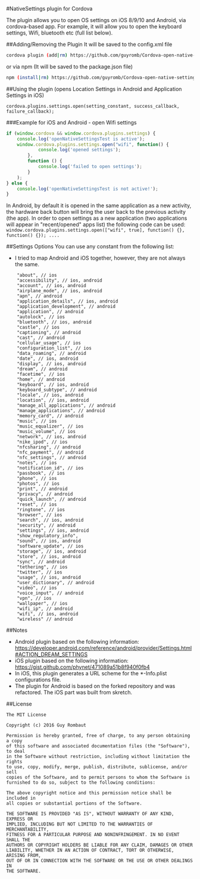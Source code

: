 #NativeSettings plugin for Cordova

The plugin allows you to open OS settings on iOS 8/9/10 and Android, via cordova-based app. For example, it will allow you to open the keyboard settings, Wifi, bluetooth etc (full list below).

##Adding/Removing the Plugin 
It will be saved to the config.xml file

```bash
cordova plugin (add|rm) https://github.com/guyromb/Cordova-open-native-settings.git --save
```

or via npm (It will be saved to the package.json file)

```bash
npm (install|rm) https://github.com/guyromb/Cordova-open-native-settings.git --save
```

##Using the plugin (opens Location Settings in Android and Application Settings in iOS)

```
cordova.plugins.settings.open(setting_constant, success_callback, failure_callback);
```

###Example for iOS and Android - open Wifi settings

```js
if (window.cordova && window.cordova.plugins.settings) {
    console.log('openNativeSettingsTest is active');
    window.cordova.plugins.settings.open("wifi", function() {
            console.log('opened settings');
        },
        function () {
            console.log('failed to open settings');
        }
    );
} else {
    console.log('openNativeSettingsTest is not active!');
}
```

In Android, by default it is opened in the same application as a new activity, the hardware back button will bring the user back to the previous activity (the app). In order to open settings as a new application (two applications will appear in "recent/opened" apps list) the following code can be used:
`window.cordova.plugins.settings.open(["wifi", true], function() {}, function() {}); ....`

##Settings Options
You can use any constant from the following list:
* I tried to map Android and iOS together, however, they are not always the same.

```
    "about", // ios
    "accessibility", // ios, android
    "account", // ios, android
    "airplane_mode", // ios, android
    "apn", // android
    "application_details", // ios, android
    "application_development", // android
    "application", // android
    "autolock", // ios
    "bluetooth", // ios, android
    "castle", // ios
    "captioning", // android
    "cast", // android
    "cellular_usage", // ios
    "configuration_list", // ios
    "data_roaming", // android
    "date", // ios, android
    "display", // ios, android
    "dream", // android
    "facetime", // ios
    "home", // android
    "keyboard", // ios, android
    "keyboard_subtype", // android
    "locale", // ios, android
    "location", // ios, android
    "manage_all_applications", // android
    "manage_applications", // android
    "memory_card", // android
    "music", // ios
    "music_equalizer", // ios
    "music_volume", // ios
    "network", // ios, android
    "nike_ipod", // ios
    "nfcsharing", // android
    "nfc_payment", // android
    "nfc_settings", // android
    "notes", // ios
    "notification_id", // ios
    "passbook", // ios
    "phone", // ios
    "photos", // ios
    "print", // android
    "privacy", // android
    "quick_launch", // android
    "reset", // ios
    "ringtone", // ios
    "browser", // ios
    "search", // ios, android
    "security", // android
    "settings", // ios, android
    "show_regulatory_info",
    "sound", // ios, android
    "software_update", // ios
    "storage", // ios, android
    "store", // ios, android
    "sync", // android
    "tethering", // ios
    "twitter", // ios
    "usage", // ios, android
    "user_dictionary", // android
    "video", // ios
    "voice_input", // android
    "vpn", // ios
    "wallpaper", // ios
    "wifi_ip", // android
    "wifi", // ios, android
    "wireless" // android
```

##Notes
* Android plugin based on the following information: https://developer.android.com/reference/android/provider/Settings.html#ACTION_DREAM_SETTINGS
* iOS plugin based on the following information: https://gist.github.com/phynet/471089a51b8f940f0fb4
* In iOS, this plugin generates a URL scheme for the *-Info.plist configurations file.
* The plugin for Android is based on the forked repository and was refactored. The iOS part was built from skretch.

##License
```
The MIT License

Copyright (c) 2016 Guy Rombaut

Permission is hereby granted, free of charge, to any person obtaining a copy
of this software and associated documentation files (the "Software"), to deal
in the Software without restriction, including without limitation the rights
to use, copy, modify, merge, publish, distribute, sublicense, and/or sell
copies of the Software, and to permit persons to whom the Software is
furnished to do so, subject to the following conditions:

The above copyright notice and this permission notice shall be included in
all copies or substantial portions of the Software.

THE SOFTWARE IS PROVIDED "AS IS", WITHOUT WARRANTY OF ANY KIND, EXPRESS OR
IMPLIED, INCLUDING BUT NOT LIMITED TO THE WARRANTIES OF MERCHANTABILITY,
FITNESS FOR A PARTICULAR PURPOSE AND NONINFRINGEMENT. IN NO EVENT SHALL THE
AUTHORS OR COPYRIGHT HOLDERS BE LIABLE FOR ANY CLAIM, DAMAGES OR OTHER
LIABILITY, WHETHER IN AN ACTION OF CONTRACT, TORT OR OTHERWISE, ARISING FROM,
OUT OF OR IN CONNECTION WITH THE SOFTWARE OR THE USE OR OTHER DEALINGS IN
THE SOFTWARE.
```
